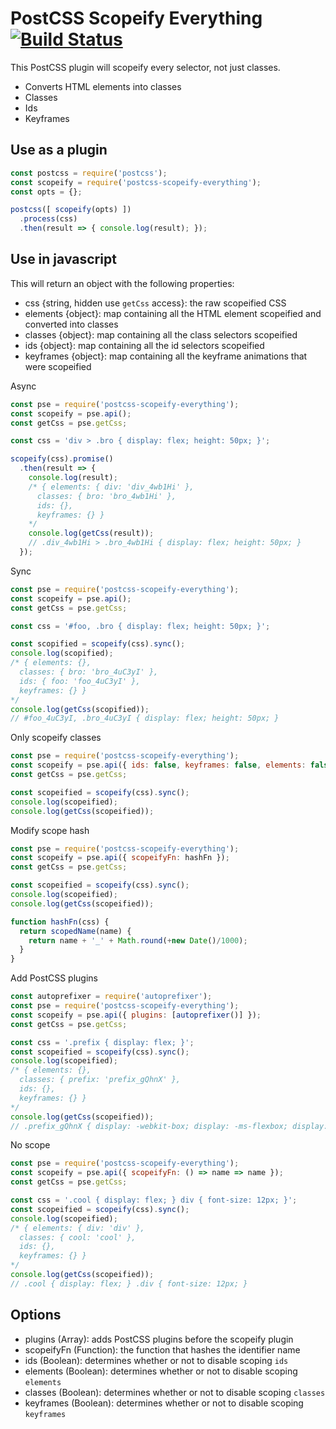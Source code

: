 PostCSS Scopeify Everything [![Build Status](https://travis-ci.org/neurosnap/postcss-scopeify-everything.svg?branch=master)](https://travis-ci.org/neurosnap/postcss-scopeify-everything)
===========================

This PostCSS plugin will scopeify every selector, not just classes.

* Converts HTML elements into classes
* Classes
* Ids
* Keyframes

Use as a plugin
---------------

```js
const postcss = require('postcss');
const scopeify = require('postcss-scopeify-everything');
const opts = {};

postcss([ scopeify(opts) ])
  .process(css)
  .then(result => { console.log(result); });
```

Use in javascript
-----------------

This will return an object with the following properties:

* css {string, hidden use `getCss` access}: the raw scopeified CSS
* elements {object}: map containing all the HTML element scopeified and converted into classes
* classes {object}: map containing all the class selectors scopeified
* ids {object}: map containing all the id selectors scopeified
* keyframes {object}: map containing all the keyframe animations that were scopeified

Async
```js
const pse = require('postcss-scopeify-everything');
const scopeify = pse.api();
const getCss = pse.getCss;

const css = 'div > .bro { display: flex; height: 50px; }';

scopeify(css).promise()
  .then(result => {
    console.log(result);
    /* { elements: { div: 'div_4wb1Hi' },
      classes: { bro: 'bro_4wb1Hi' },
      ids: {},
      keyframes: {} }
    */
    console.log(getCss(result));
    // .div_4wb1Hi > .bro_4wb1Hi { display: flex; height: 50px; }
  });
```

Sync
```js
const pse = require('postcss-scopeify-everything');
const scopeify = pse.api();
const getCss = pse.getCss;

const css = '#foo, .bro { display: flex; height: 50px; }';

const scopified = scopeify(css).sync();
console.log(scopified);
/* { elements: {},
  classes: { bro: 'bro_4uC3yI' },
  ids: { foo: 'foo_4uC3yI' },
  keyframes: {} }
*/
console.log(getCss(scopified));
// #foo_4uC3yI, .bro_4uC3yI { display: flex; height: 50px; }
```

Only scopeify classes

```js
const pse = require('postcss-scopeify-everything');
const scopeify = pse.api({ ids: false, keyframes: false, elements: false });
const getCss = pse.getCss;

const scopeified = scopeify(css).sync();
console.log(scopeified);
console.log(getCss(scopeified));
```

Modify scope hash

```js
const pse = require('postcss-scopeify-everything');
const scopeify = pse.api({ scopeifyFn: hashFn });
const getCss = pse.getCss;

const scopeified = scopeify(css).sync();
console.log(scopeified);
console.log(getCss(scopeified));

function hashFn(css) {
  return scopedName(name) {
    return name + '_' + Math.round(+new Date()/1000);
  }
}
```

Add PostCSS plugins

```js
const autoprefixer = require('autoprefixer');
const pse = require('postcss-scopeify-everything');
const scopeify = pse.api({ plugins: [autoprefixer()] });
const getCss = pse.getCss;

const css = '.prefix { display: flex; }';
const scopeified = scopeify(css).sync();
console.log(scopeified);
/* { elements: {},
  classes: { prefix: 'prefix_gQhnX' },
  ids: {},
  keyframes: {} }
*/
console.log(getCss(scopeified));
// .prefix_gQhnX { display: -webkit-box; display: -ms-flexbox; display: flex; }
```

No scope

```js
const pse = require('postcss-scopeify-everything');
const scopeify = pse.api({ scopeifyFn: () => name => name });
const getCss = pse.getCss;

const css = '.cool { display: flex; } div { font-size: 12px; }';
const scopeified = scopeify(css).sync();
console.log(scopeified);
/* { elements: { div: 'div' },
  classes: { cool: 'cool' },
  ids: {},
  keyframes: {} }
*/
console.log(getCss(scopeified));
// .cool { display: flex; } .div { font-size: 12px; }
```

Options
-------

* plugins (Array): adds PostCSS plugins before the scopeify plugin
* scopeifyFn (Function): the function that hashes the identifier name
* ids (Boolean): determines whether or not to disable scoping `ids`
* elements (Boolean): determines whether or not to disable scoping `elements`
* classes (Boolean): determines whether or not to disable scoping `classes`
* keyframes (Boolean): determines whether or not to disable scoping `keyframes`
